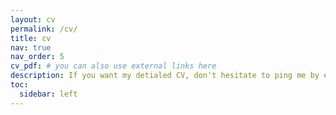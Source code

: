 ```yaml
---
layout: cv
permalink: /cv/
title: cv
nav: true
nav_order: 5
cv_pdf: # you can also use external links here
description: If you want my detialed CV, don't hesitate to ping me by email.
toc:
  sidebar: left
---
```

